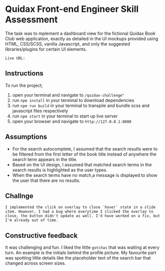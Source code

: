 # Quidax Front-end Engineer Skill Assessment 

The task was to mplement a dashboard view for the fictional Quidax Book Club web application, exactly as detailed in the UI mockups provided using HTML, CSS/SCSS, vanilla Javascript, and ​only​ the suggested libraries/plugins for certain UI elements.

`Live URL: `

## Instructions  
To run the project;
1. open your terminal and navigate to `/quidax-challenge"`
2. run `npm install` in your terminal to download dependencies
3. run `npm run build` in your terminal to transpile and bundle scss and javascript files respectively
4. run `npm start` in your terminal to start up live server
5. open your browser and navigate to `http://127.0.0.1:8080`


## Assumptions
- For the search autocomplete, I assumed that the search results were to be filtered from the first letter of the book title instead of anywhere the search term appears in the title.
- Based on the UI design, I assumed that matched search terms in the search results is highlighted as the user types.
- When the search terms have no match,a message is displayed to show the user that there are no results.

## Challnge
    I implemented the click on overlay to close `hover` state in a slide item. However, I had a bug where everytime I clicked the overlay to close, the button didn't update as well. I'd have worked on a fix, but I'm already out of time.

## Constructive feedback
It was challenging and fun. I liked the little `gotchas` that was waiting at every turn. An example is the initials behind the profile picture. My favourite part was spotting little details like the placeholder text of the search bar that changed across screen sizes.